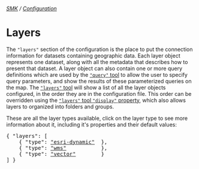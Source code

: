 ###### [SMK](../../..) / [Configuration](..)

# Layers

The `"layers"` section of the configuration is the place to put the connection information for datasets containing geographic data.
Each layer object represents one dataset, along with all the metadata that describes how to present that dataset.
A layer object can also contain one or more query definitions which are used by the [`"query"` tool](../tools/query) to allow the user to specify query parameters, and show the results of these parameterized queries on the map.
The [`"layers"` tool](../tools/layers) will show a list of all the layer objects configured, in the order they are in the configuration file.
This order can be overridden using the [`"layers"` tool `"display"` property](../tools/layers#display-property), which also allows layers to organized into folders and groups.

These are all the layer types available, click on the layer type to see more information about it, including it's properties and their default values:

<pre>
{ "layers": [
    { "type": <a href="esri-dynamic" >"esri-dynamic"</a>  },
    { "type": <a href="wms"          >"wms"</a>           },
    { "type": <a href="vector"       >"vector"</a>        }
] }
</pre>
